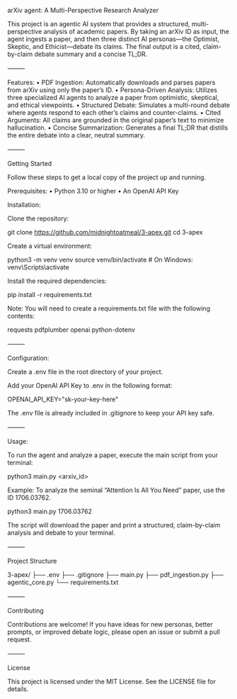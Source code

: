 arXiv agent: A Multi-Perspective Research Analyzer

This project is an agentic AI system that provides a structured, multi-perspective analysis of academic papers. By taking an arXiv ID as input, the agent ingests a paper, and then three distinct AI personas—the Optimist, Skeptic, and Ethicist—debate its claims. The final output is a cited, claim-by-claim debate summary and a concise TL;DR.

⸻

Features:
	•	PDF Ingestion: Automatically downloads and parses papers from arXiv using only the paper’s ID.
	•	Persona-Driven Analysis: Utilizes three specialized AI agents to analyze a paper from optimistic, skeptical, and ethical viewpoints.
	•	Structured Debate: Simulates a multi-round debate where agents respond to each other’s claims and counter-claims.
	•	Cited Arguments: All claims are grounded in the original paper’s text to minimize hallucination.
	•	Concise Summarization: Generates a final TL;DR that distills the entire debate into a clear, neutral summary.

⸻

Getting Started

Follow these steps to get a local copy of the project up and running.

Prerequisites:
	•	Python 3.10 or higher
	•	An OpenAI API Key

Installation:

Clone the repository:

git clone https://github.com/midnightoatmeal/3-apex.git
cd 3-apex

Create a virtual environment:

python3 -m venv venv
source venv/bin/activate  # On Windows: venv\Scripts\activate

Install the required dependencies:

pip install -r requirements.txt

Note: You will need to create a requirements.txt file with the following contents:

requests
pdfplumber
openai
python-dotenv


⸻

Configuration:

Create a .env file in the root directory of your project.

Add your OpenAI API Key to .env in the following format:

OPENAI_API_KEY="sk-your-key-here"

The .env file is already included in .gitignore to keep your API key safe.

⸻

Usage:

To run the agent and analyze a paper, execute the main script from your terminal:

python3 main.py <arxiv_id>

Example:
To analyze the seminal “Attention Is All You Need” paper, use the ID 1706.03762.

python3 main.py 1706.03762

The script will download the paper and print a structured, claim-by-claim analysis and debate to your terminal.

⸻

Project Structure

3-apex/
├── .env
├── .gitignore
├── main.py
├── pdf_ingestion.py
├── agentic_core.py 
└── requirements.txt


⸻

Contributing

Contributions are welcome!
If you have ideas for new personas, better prompts, or improved debate logic, please open an issue or submit a pull request.

⸻

License

This project is licensed under the MIT License.
See the LICENSE file for details.